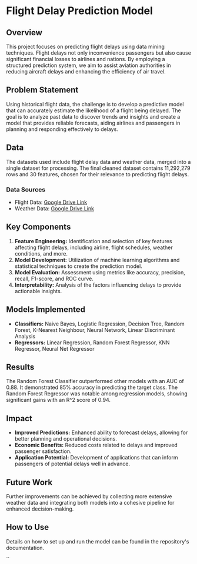 # Flight Delay Prediction Model

## Overview
This project focuses on predicting flight delays using data mining techniques. Flight delays not only inconvenience passengers but also cause significant financial losses to airlines and nations. By employing a structured prediction system, we aim to assist aviation authorities in reducing aircraft delays and enhancing the efficiency of air travel.

## Problem Statement
Using historical flight data, the challenge is to develop a predictive model that can accurately estimate the likelihood of a flight being delayed. The goal is to analyze past data to discover trends and insights and create a model that provides reliable forecasts, aiding airlines and passengers in planning and responding effectively to delays.

## Data
The datasets used include flight delay data and weather data, merged into a single dataset for processing. The final cleaned dataset contains 11,292,279 rows and 30 features, chosen for their relevance to predicting flight delays.

### Data Sources
- Flight Data: [Google Drive Link](https://drive.google.com/drive/folders/1SG-U-9j-kq79JT3_M3j0wiZBjUTQLaqf)
- Weather Data: [Google Drive Link](https://drive.google.com/drive/folders/1FH3SzcDlcDVy4QkwB7z4VNi1bE18d0JA)

## Key Components
1. **Feature Engineering:** Identification and selection of key features affecting flight delays, including airline, flight schedules, weather conditions, and more.
2. **Model Development:** Utilization of machine learning algorithms and statistical techniques to create the prediction model.
3. **Model Evaluation:** Assessment using metrics like accuracy, precision, recall, F1-score, and ROC curve.
4. **Interpretability:** Analysis of the factors influencing delays to provide actionable insights.

## Models Implemented
- **Classifiers:** Naive Bayes, Logistic Regression, Decision Tree, Random Forest, K-Nearest Neighbour, Neural Network, Linear Discriminant Analysis
- **Regressors:** Linear Regression, Random Forest Regressor, KNN Regressor, Neural Net Regressor

## Results
The Random Forest Classifier outperformed other models with an AUC of 0.88. It demonstrated 85% accuracy in predicting the target class. The Random Forest Regressor was notable among regression models, showing significant gains with an R^2 score of 0.94.

## Impact
- **Improved Predictions:** Enhanced ability to forecast delays, allowing for better planning and operational decisions.
- **Economic Benefits:** Reduced costs related to delays and improved passenger satisfaction.
- **Application Potential:** Development of applications that can inform passengers of potential delays well in advance.

## Future Work
Further improvements can be achieved by collecting more extensive weather data and integrating both models into a cohesive pipeline for enhanced decision-making.

## How to Use
Details on how to set up and run the model can be found in the repository's documentation.

``
